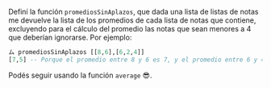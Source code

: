 Definí la función `promediosSinAplazos`, que dada una lista de listas de notas me devuelve la lista de los promedios de cada lista de notas que contiene, excluyendo para el cálculo del promedio las notas que sean menores a 4 que deberían ignorarse.
Por ejemplo:

```haskell
ム promediosSinAplazos [[8,6],[6,2,4]]
[7,5] -- Porque el promedio entre 8 y 6 es 7, y el promedio entre 6 y 4 es 5.
```

Podés seguir usando la función `average` :sunglasses:.
